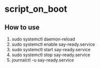 # script_on_boot
## How to use
1. sudo systemctl daemon-reload
2. sudo systemctl enable say-ready.service
3. sudo systemctl start say-ready.service
4. sudo systemctl stop say-ready.service
5. journalctl -u say-ready.service
